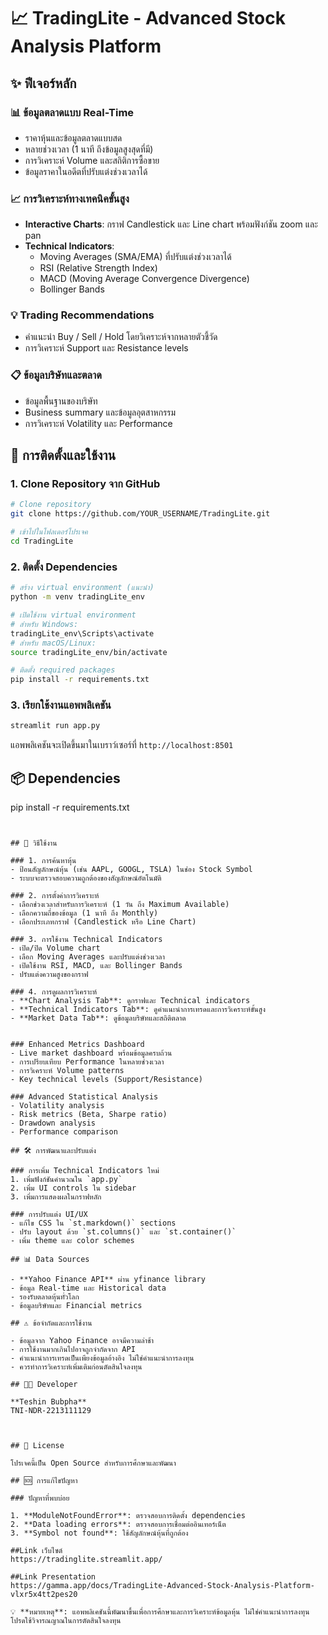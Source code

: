 # 📈 TradingLite - Advanced Stock Analysis Platform



## ✨ ฟีเจอร์หลัก

### 📊 ข้อมูลตลาดแบบ Real-Time
- ราคาหุ้นและข้อมูลตลาดแบบสด
- หลายช่วงเวลา (1 นาที ถึงข้อมูลสูงสุดที่มี)
- การวิเคราะห์ Volume และสถิติการซื้อขาย
- ข้อมูลราคาในอดีตที่ปรับแต่งช่วงเวลาได้

### 📈 การวิเคราะห์ทางเทคนิคขั้นสูง
- **Interactive Charts**: กราฟ Candlestick และ Line chart พร้อมฟังก์ชัน zoom และ pan
- **Technical Indicators**:
  - Moving Averages (SMA/EMA) ที่ปรับแต่งช่วงเวลาได้
  - RSI (Relative Strength Index)
  - MACD (Moving Average Convergence Divergence)
  - Bollinger Bands

### 💡 Trading Recommendations
- คำแนะนำ Buy / Sell / Hold โดยวิเคราะห์จากหลายตัวชี้วัด
- การวิเคราะห์ Support และ Resistance levels

### 📋 ข้อมูลบริษัทและตลาด
- ข้อมูลพื้นฐานของบริษัท
- Business summary และข้อมูลอุตสาหกรรม
- การวิเคราะห์ Volatility และ Performance

## 🚀 การติดตั้งและใช้งาน

### 1. Clone Repository จาก GitHub

```bash
# Clone repository
git clone https://github.com/YOUR_USERNAME/TradingLite.git

# เข้าไปในโฟลเดอร์โปรเจค
cd TradingLite
```

### 2. ติดตั้ง Dependencies

```bash
# สร้าง virtual environment (แนะนำ)
python -m venv tradingLite_env

# เปิดใช้งาน virtual environment
# สำหรับ Windows:
tradingLite_env\Scripts\activate
# สำหรับ macOS/Linux:
source tradingLite_env/bin/activate

# ติดตั้ง required packages
pip install -r requirements.txt
```

### 3. เรียกใช้งานแอพพลิเคชัน

```bash
streamlit run app.py
```

แอพพลิเคชันจะเปิดขึ้นมาในเบราว์เซอร์ที่ `http://localhost:8501`

## 📦 Dependencies

pip install -r requirements.txt

```


## 📱 วิธีใช้งาน

### 1. การค้นหาหุ้น
- ป้อนสัญลักษณ์หุ้น (เช่น AAPL, GOOGL, TSLA) ในช่อง Stock Symbol
- ระบบจะตรวจสอบความถูกต้องของสัญลักษณ์อัตโนมัติ

### 2. การตั้งค่าการวิเคราะห์
- เลือกช่วงเวลาสำหรับการวิเคราะห์ (1 วัน ถึง Maximum Available)
- เลือกความถี่ของข้อมูล (1 นาที ถึง Monthly)
- เลือกประเภทกราฟ (Candlestick หรือ Line Chart)

### 3. การใช้งาน Technical Indicators
- เปิด/ปิด Volume chart
- เลือก Moving Averages และปรับแต่งช่วงเวลา
- เปิดใช้งาน RSI, MACD, และ Bollinger Bands
- ปรับแต่งความสูงของกราฟ

### 4. การดูผลการวิเคราะห์
- **Chart Analysis Tab**: ดูกราฟและ Technical indicators
- **Technical Indicators Tab**: ดูคำแนะนำการเทรดและการวิเคราะห์ขั้นสูง  
- **Market Data Tab**: ดูข้อมูลบริษัทและสถิติตลาด


### Enhanced Metrics Dashboard
- Live market dashboard พร้อมข้อมูลครบถ้วน
- การเปรียบเทียบ Performance ในหลายช่วงเวลา
- การวิเคราะห์ Volume patterns
- Key technical levels (Support/Resistance)

### Advanced Statistical Analysis
- Volatility analysis
- Risk metrics (Beta, Sharpe ratio)
- Drawdown analysis
- Performance comparison

## 🛠️ การพัฒนาและปรับแต่ง

### การเพิ่ม Technical Indicators ใหม่
1. เพิ่มฟังก์ชันคำนวณใน `app.py`
2. เพิ่ม UI controls ใน sidebar
3. เพิ่มการแสดงผลในกราฟหลัก

### การปรับแต่ง UI/UX
- แก้ไข CSS ใน `st.markdown()` sections
- ปรับ layout ด้วย `st.columns()` และ `st.container()`
- เพิ่ม theme และ color schemes

## 📊 Data Sources

- **Yahoo Finance API** ผ่าน yfinance library
- ข้อมูล Real-time และ Historical data
- รองรับตลาดหุ้นทั่วโลก
- ข้อมูลบริษัทและ Financial metrics

## ⚠️ ข้อจำกัดและการใช้งาน

- ข้อมูลจาก Yahoo Finance อาจมีความล่าช้า
- การใช้งานมากเกินไปอาจถูกจำกัดจาก API
- คำแนะนำการเทรดเป็นเพียงข้อมูลอ้างอิง ไม่ใช่คำแนะนำการลงทุน
- ควรทำการวิเคราะห์เพิ่มเติมก่อนตัดสินใจลงทุน

## 👨‍💻 Developer

**Teshin Bubpha**  
TNI-NDR-2213111129



## 📄 License

โปรเจคนี้เป็น Open Source สำหรับการศึกษาและพัฒนา

## 🆘 การแก้ไขปัญหา

### ปัญหาที่พบบ่อย

1. **ModuleNotFoundError**: ตรวจสอบการติดตั้ง dependencies
2. **Data loading errors**: ตรวจสอบการเชื่อมต่ออินเทอร์เน็ต
3. **Symbol not found**: ใช้สัญลักษณ์หุ้นที่ถูกต้อง

##Link เว็บไซต์
https://tradinglite.streamlit.app/

##Link Presentation
https://gamma.app/docs/TradingLite-Advanced-Stock-Analysis-Platform-vlxr5x4tt2pes20

💡 **หมายเหตุ**: แอพพลิเคชันนี้พัฒนาขึ้นเพื่อการศึกษาและการวิเคราะห์ข้อมูลหุ้น ไม่ใช่คำแนะนำการลงทุน โปรดใช้วิจารณญาณในการตัดสินใจลงทุน